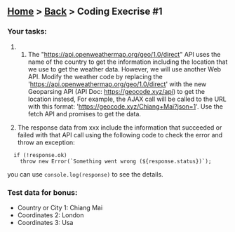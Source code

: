 ## [Home](../../../README.md) > [Back](lesson.md) > Coding Execrise #1

### Your tasks:

1. 1. The "https://api.openweathermap.org/geo/1.0/direct" API uses the name of the country to get the information including the location that we use to get the weather data. However, we will use another Web API. Modify the weather code by replacing the 'https://api.openweathermap.org/geo/1.0/direct' with the new Geoparsing API (API Doc: https://geocode.xyz/api) to get the location instesd, For example, the AJAX call will be called to the URL with this format: 'https://geocode.xyz/Chiang+Mai?json=1'. Use the fetch API and promises to get the data.

2. The response data from xxx include the information that succeeded or failed with that API call using the following code to check the error and throw an exception:

```
  if (!response.ok)
    throw new Error(`Something went wrong (${response.status})`);
```

you can use `console.log(response)` to see the details.

### Test data for bonus:

- Country or City 1: Chiang Mai
- Coordinates 2: London
- Coordinates 3: Usa
